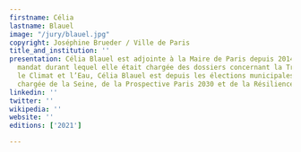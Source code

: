 ```yaml
---
firstname: Célia
lastname: Blauel
image: "/jury/blauel.jpg"
copyright: Joséphine Brueder / Ville de Paris
title_and_institution: ''
presentation: Célia Blauel est adjointe à la Maire de Paris depuis 2014. Après un
  mandat durant lequel elle était chargée des dossiers concernant la Transition écologique,
  le Climat et l’Eau, Célia Blauel est depuis les élections municipales de juin 2020,
  chargée de la Seine, de la Prospective Paris 2030 et de la Résilience.
linkedin: ''
twitter: ''
wikipedia: ''
website: ''
editions: ['2021']

---
```

